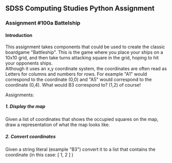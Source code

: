 ## SDSS Computing Studies Python Assignment
### Assignment #100a Battelship

#### Introduction
This assignment takes components that could be used to create the classic boardgame "Battleship". This is the game where you place your ships on a 10x10 grid, and then take turns attacking square in the grid, hoping to hit your opponents ships.  
Although it uses an x,y coordinate system, the coordinates are often read as Letters for columns and numbers for rows.  For example "A1" would correspond to the coordinate (0,0) and "A5" would correspond to the coordinate (0,4).  What would B3 correspond to? (1,2) of course!

Assignments:
##### 1. Display the map
Given a list of coordinates that shows the occupied squares on the map, draw a representation of what the map looks like.
##### 2. Convert coordinates
Given a string literal (example "B3") convert it to a list that contains the coordinate (in this case: [ 1, 2 ] )

